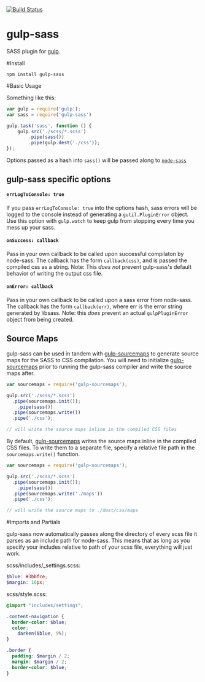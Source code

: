 [![Build Status](https://travis-ci.org/dlmanning/gulp-sass.svg?branch=master)](https://travis-ci.org/dlmanning/gulp-sass)

gulp-sass
=========

SASS plugin for [gulp](https://github.com/gulpjs/gulp).

#Install

```
npm install gulp-sass
```

#Basic Usage

Something like this:

```javascript
var gulp = require('gulp');
var sass = require('gulp-sass')

gulp.task('sass', function () {
	gulp.src('./scss/*.scss')
		.pipe(sass())
		.pipe(gulp.dest('./css'));
});
```

Options passed as a hash into `sass()` will be passed along to [`node-sass`](https://github.com/sass/node-sass)

## gulp-sass specific options

#### `errLogToConsole: true`

If you pass `errLogToConsole: true` into the options hash, sass errors will be logged to the console instead of generating a `gutil.PluginError` object. Use this option with `gulp.watch` to keep gulp from stopping every time you mess up your sass.

#### `onSuccess: callback`

Pass in your own callback to be called upon successful compilaton by node-sass. The callback has the form `callback(css)`, and is passed the compiled css as a string. Note: This *does not* prevent gulp-sass's default behavior of writing the output css file.

#### `onError: callback`

Pass in your own callback to be called upon a sass error from node-sass. The callback has the form `callback(err)`, where err is the error string generated by libsass. Note: this *does* prevent an actual `gulpPluginError` object from being created.

## Source Maps

gulp-sass can be used in tandem with [gulp-sourcemaps](https://github.com/floridoo/gulp-sourcemaps) to generate source maps for the SASS to CSS compilation. You will need to initialize [gulp-sourcemaps](https://github.com/floridoo/gulp-sourcemaps) prior to running the gulp-sass compiler and write the source maps after.

```javascript
var sourcemaps = require('gulp-sourcemaps');

gulp.src('./scss/*.scss')
  .pipe(sourcemaps.init());
    .pipe(sass())
  .pipe(sourcemaps.write())
  .pipe('./css');

// will write the source maps inline in the compiled CSS files
```

By default, [gulp-sourcemaps](https://github.com/floridoo/gulp-sourcemaps) writes the source maps inline in the compiled CSS files. To write them to a separate file, specify a relative file path in the `sourcemaps.write()` function.

```javascript
var sourcemaps = require('gulp-sourcemaps');

gulp.src('./scss/*.scss')
  .pipe(sourcemaps.init());
    .pipe(sass())
  .pipe(sourcemaps.write('./maps'))
  .pipe('./css');

// will write the source maps to ./dest/css/maps
```

#Imports and Partials

gulp-sass now automatically passes along the directory of every scss file it parses as an include path for node-sass. This means that as long as you specify your includes relative to path of your scss file, everything will just work.

scss/includes/_settings.scss:

```scss
$blue: #3bbfce;
$margin: 16px;
```

scss/style.scss:

```scss
@import "includes/settings";

.content-navigation {
  border-color: $blue;
  color:
    darken($blue, 9%);
}

.border {
  padding: $margin / 2;
  margin: $margin / 2;
  border-color: $blue;
}
```

